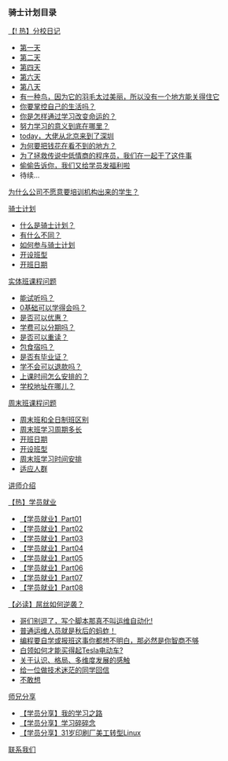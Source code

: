### 骑士计划目录

[【! 热】分校日记](http://book.luffycity.com/qsjh-book/diary/)
- [第一天](http://book.luffycity.com/qsjh-book/diary/chapter01.html)
- [第二天](http://book.luffycity.com/qsjh-book/diary/chapter02.html)
- [第四天](http://book.luffycity.com/qsjh-book/diary/chapter03.html)
- [第六天](http://book.luffycity.com/qsjh-book/diary/chapter04.html)
- [第八天](http://book.luffycity.com/qsjh-book/diary/chapter05.html)
- [有一种鸟，因为它的羽毛太过美丽，所以没有一个地方能关得住它](http://book.luffycity.com/qsjh-book/diary/chapter06.html)  
- [你要掌控自己的生活吗？](http://book.luffycity.com/qsjh-book/diary/chapter07.html)  
- [你是怎样通过学习改变命运的？](http://book.luffycity.com/qsjh-book/diary/chapter08.html)  
- [努力学习的意义到底在哪里？](http://book.luffycity.com/qsjh-book/diary/chapter09.html)  
- [today，大佬从北京来到了深圳](http://book.luffycity.com/qsjh-book/diary/chapter10.html)   
- [为何要把钱花在看不到的地方？](http://book.luffycity.com/qsjh-book/diary/chapter11.html)   
- [为了拯救传说中低情商的程序员，我们在一起干了这件事  ](http://book.luffycity.com/qsjh-book/diary/chapter12.html)   
- [偷偷告诉你，我们又给学员发福利啦](http://book.luffycity.com/qsjh-book/diary/chapter13.html)   
- 待续...


[为什么公司不愿意要培训机构出来的学生？](http://book.luffycity.com/qsjh-book/advertorial.html)

[骑士计划](http://book.luffycity.com/qsjh-book/knight/)
- [什么是骑士计划？](http://book.luffycity.com/qsjh-book/knight/chapter01.html)
- [有什么不同？](http://book.luffycity.com/qsjh-book/knight/chapter02.html)
- [如何参与骑士计划](http://book.luffycity.com/qsjh-book/knight/chapter03.html)
- [开设班型](http://book.luffycity.com/qsjh-book/knight/chapter04.html)
- [开班日期](http://book.luffycity.com/qsjh-book/knight/chapter05.html)

[实体班课程问题](http://book.luffycity.com/qsjh-book/question/)
- [能试听吗？](http://book.luffycity.com/qsjh-book/question/chapter01.html)
- [0基础可以学得会吗？](http://book.luffycity.com/qsjh-book/question/chapter02.html)
- [是否可以优惠？](http://book.luffycity.com/qsjh-book/question/chapter03.html)
- [学费可以分期吗？](http://book.luffycity.com/qsjh-book/question/chapter04.html)
- [是否可以重读？](http://book.luffycity.com/qsjh-book/question/chapter05.html)
- [包食宿吗？](http://book.luffycity.com/qsjh-book/question/chapter06.html)
- [是否有毕业证？](http://book.luffycity.com/qsjh-book/question/chapter07.html)
- [学不会可以退款吗？](http://book.luffycity.com/qsjh-book/question/chapter08.html)
- [上课时间怎么安排的？](http://book.luffycity.com/qsjh-book/question/chapter09.html)
- [学校地址在哪儿？](http://book.luffycity.com/qsjh-book/question/chapter10.html)

[周末班课程问题](http://book.luffycity.com/qsjh-book/wquestion/)

- [周末班和全日制班区别](http://book.luffycity.com/qsjh-book/wquestion/chapter01.html)
- [周末班学习周期多长](http://book.luffycity.com/qsjh-book/wquestion/chapter02.html)
- [开班日期](http://book.luffycity.com/qsjh-book/wquestion/chapter03.html)
- [开设班型](http://book.luffycity.com/qsjh-book/wquestion/chapter04.html)
- [周末班学习时间安排](http://book.luffycity.com/qsjh-book/wquestion/chapter05.html)
- [适应人群](http://book.luffycity.com/qsjh-book/wquestion/chapter06.html)


[讲师介绍](http://book.luffycity.com/qsjh-book/techers.html)

[【热】学员就业](http://book.luffycity.com/qsjh-book/jobs/)
- [【学员就业】Part01](http://book.luffycity.com/qsjh-book/jobs/chapter01.html)
- [【学员就业】Part02](http://book.luffycity.com/qsjh-book/jobs/chapter02.html)
- [【学员就业】Part03](http://book.luffycity.com/qsjh-book/jobs/chapter03.html)
- [【学员就业】Part04](http://book.luffycity.com/qsjh-book/jobs/chapter04.html)
- [【学员就业】Part05](http://book.luffycity.com/qsjh-book/jobs/chapter05.html)
- [【学员就业】Part06](http://book.luffycity.com/qsjh-book/jobs/chapter06.html)
- [【学员就业】Part07](http://book.luffycity.com/qsjh-book/jobs/chapter07.html)
- [【学员就业】Part08](http://book.luffycity.com/qsjh-book/jobs/chapter08.html)

[【必读】屌丝如何逆袭？](http://book.luffycity.com/qsjh-book/soul/)

- [哥们别逗了，写个脚本那真不叫运维自动化!](http://book.luffycity.com/qsjh-book/soul/chapter01.html)
- [普通运维人员就是秋后的蚂蚱！](http://book.luffycity.com/qsjh-book/soul/chapter02.html)
- [编程要自学或报班这事你都想不明白，那必然是你智商不够](http://book.luffycity.com/qsjh-book/soul/chapter03.html)
- [白领如何才能买得起Tesla电动车?](http://book.luffycity.com/qsjh-book/soul/chapter04.html)
- [关于认识、格局、多维度发展的感触](http://book.luffycity.com/qsjh-book/soul/chapter05.html)
- [给一位做技术迷茫的同学回信](http://book.luffycity.com/qsjh-book/soul/chapter06.html)
- [不敢想](http://book.luffycity.com/qsjh-book/soul/chapter07.html)

[师兄分享](http://book.luffycity.com/qsjh-book/bro/)
- [【学员分享】我的学习之路](http://book.luffycity.com/qsjh-book/bro/chapter01.html)
- [【学员分享】学习碎碎念](http://book.luffycity.com/qsjh-book/bro/chapter02.html)
- [【学员分享】31岁印刷厂美工转型Linux](http://book.luffycity.com/qsjh-book/bro/chapter03.html)

[联系我们](http://book.luffycity.com/qsjh-book/contact.html)

<script>
var _hmt = _hmt || [];
(function() {
  var hm = document.createElement("script");
  hm.src = "https://hm.baidu.com/hm.js?5acb80dbfab84cdf5a7d41a8b3581049";
  var s = document.getElementsByTagName("script")[0];
  s.parentNode.insertBefore(hm, s);
})();
</script>
